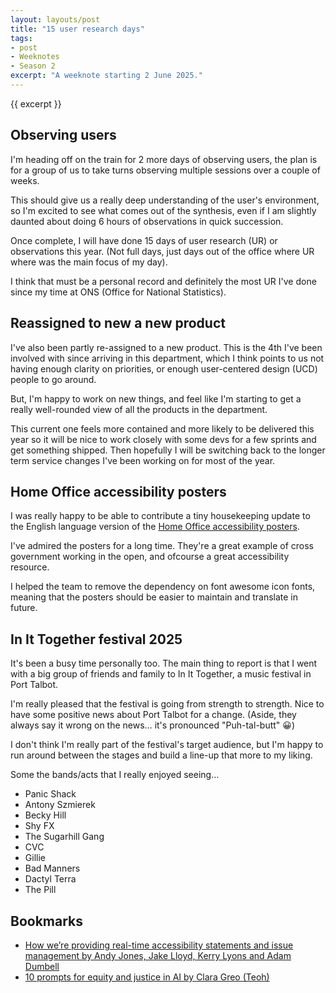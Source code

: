 ```yaml
---
layout: layouts/post
title: "15 user research days"
tags:
- post
- Weeknotes
- Season 2
excerpt: "A weeknote starting 2 June 2025."
--- 
```


{{ excerpt }}

## Observing users

I'm heading off on the train for 2 more days of observing users, the plan is for a group of us to take turns observing multiple sessions over a couple of weeks.

This should give us a really deep understanding of the user's environment, so I'm excited to see what comes out of the synthesis, even if I am slightly daunted about doing 6 hours of observations in quick succession.

Once complete, I will have done 15 days of user research (UR) or observations this year. (Not full days, just days out of the office where UR where was the main focus of my day).

I think that must be a personal record and definitely the most UR I've done since my time at ONS (Office for National Statistics).

## Reassigned to new a new product

I've also been partly re-assigned to a new product. This is the 4th I've been involved with since arriving in this department, which I think points to us not having enough clarity on priorities, or enough user-centered design (UCD) people to go around.

But, I'm happy to work on new things, and feel like I'm starting to get a really well-rounded view of all the products in the department.

This current one feels more contained and more likely to be delivered this year so it will be nice to work closely with some devs for a few sprints and get something shipped. Then hopefully I will be switching back to the longer term service changes I've been working on for most of the year.

## Home Office accessibility posters

I was really happy to be able to contribute a tiny housekeeping update to the English language version of the 
[Home Office accessibility posters](https://github.com/UKHomeOffice/posters).

I've admired the posters for a long time. They're a great example of cross government working in the open, and ofcourse a great accessibility resource.

I helped the team to remove the dependency on font awesome icon fonts, meaning that the posters should be easier to maintain and translate in future.

## In It Together festival 2025

It's been a busy time personally too. The main thing to report is that I went with a big group of friends and family to In It Together, a music festival in Port Talbot.

I'm really pleased that the festival is going from strength to strength. Nice to have some positive news about Port Talbot for a change. (Aside, they always say it wrong on the news… it's pronounced "Puh-tal-butt" 😀)

I don't think I'm really part of the festival's target audience, but I'm happy to run around between the stages and build a line-up that more to my liking.

Some the bands/acts that I really enjoyed seeing…

- Panic Shack
- Antony Szmierek
- Becky Hill
- Shy FX
- The Sugarhill Gang
- CVC
- Gillie
- Bad Manners
- Dactyl Terra
- The Pill

## Bookmarks

- [How we’re providing real-time accessibility statements and issue management by Andy Jones, Jake Lloyd, Kerry Lyons and Adam Dumbell](https://dfedigital.blog.gov.uk/2025/05/21/how-were-providing-real-time-accessibility-statements-and-issue-management/)
- [10 prompts for equity and justice in AI by Clara Greo (Teoh)](https://www.linkedin.com/posts/claragreo_10-prompts-for-the-equity-and-justice-in-ugcPost-7335579731301408768-LVV3)
